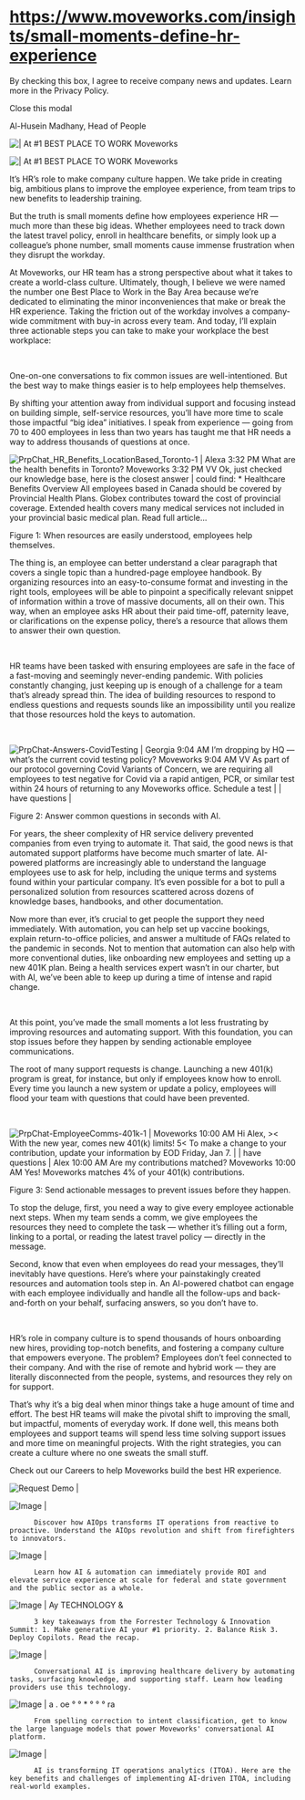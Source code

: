 # https://www.moveworks.com/insights/small-moments-define-hr-experience

By checking this box, I agree to receive company news and updates. Learn more in the Privacy Policy.







  Close this modal
  



Al-Husein Madhany, Head of People


![ | At #1 BEST PLACE TO WORK Moveworks](https://www.moveworks.com/hubfs/41-BLOG-MW-BestPlacesToWork-2.jpg)

![ | At #1 BEST PLACE TO WORK Moveworks](https://www.moveworks.com/hubfs/41-BLOG-MW-BestPlacesToWork-2.jpg)

It’s HR’s role to make company culture happen. We take pride in creating big, ambitious plans to improve the employee experience, from team trips to new benefits to leadership training.

But the truth is small moments define how employees experience HR — much more than these big ideas. Whether employees need to track down the latest travel policy, enroll in healthcare benefits, or simply look up a colleague’s phone number, small moments cause immense frustration when they disrupt the workday.

At Moveworks, our HR team has a strong perspective about what it takes to create a world-class culture. Ultimately, though, I believe we were named the number one Best Place to Work in the Bay Area because we’re dedicated to eliminating the minor inconveniences that make or break the HR experience. Taking the friction out of the workday involves a company-wide commitment with buy-in across every team. And today, I’ll explain three actionable steps you can take to make your workplace the best workplace:

 

One-on-one conversations to fix common issues are well-intentioned. But the best way to make things easier is to help employees help themselves. 

By shifting your attention away from individual support and focusing instead on building simple, self-service resources, you’ll have more time to scale those impactful “big idea” initiatives. I speak from experience — going from 70 to 400 employees in less than two years has taught me that HR needs a way to address thousands of questions at once.



![PrpChat_HR_Benefits_LocationBased_Toronto-1 | Alexa 3:32 PM What are the health benefits in Toronto? Moveworks 3:32 PM VV Ok, just checked our knowledge base, here is the closest answer | could find: * Healthcare Benefits Overview All employees based in Canada should be covered by Provincial Health Plans. Globex contributes toward the cost of provincial coverage. Extended health covers many medical services not included in your provincial basic medical plan. Read full article...](https://www.moveworks.com/hs-fs/hubfs/PrpChat_HR_Benefits_LocationBased_Toronto-1.png)

Figure 1: When resources are easily understood, employees help themselves.

The thing is, an employee can better understand a clear paragraph that covers a single topic than a hundred-page employee handbook. By organizing resources into an easy-to-consume format and investing in the right tools, employees will be able to pinpoint a specifically relevant snippet of information within a trove of massive documents, all on their own. This way, when an employee asks HR about their paid time-off, paternity leave, or clarifications on the expense policy, there’s a resource that allows them to answer their own question.

 

HR teams have been tasked with ensuring employees are safe in the face of a fast-moving and seemingly never-ending pandemic. With policies constantly changing, just keeping up is enough of a challenge for a team that’s already spread thin. The idea of building resources to respond to endless questions and requests sounds like an impossibility until you realize that those resources hold the keys to automation.

 



![PrpChat-Answers-CovidTesting | Georgia 9:04 AM I’m dropping by HQ — what’s the current covid testing policy? Moveworks 9:04 AM VV As part of our protocol governing Covid Variants of Concern, we are requiring all employees to test negative for Covid via a rapid antigen, PCR, or similar test within 24 hours of returning to any Moveworks office. Schedule a test | | have questions |](https://www.moveworks.com/hs-fs/hubfs/PrpChat-Answers-CovidTesting.png)

Figure 2: Answer common questions in seconds with AI.

For years, the sheer complexity of HR service delivery prevented companies from even trying to automate it. That said, the good news is that automated support platforms have become much smarter of late. AI-powered platforms are increasingly able to understand the language employees use to ask for help, including the unique terms and systems found within your particular company. It’s even possible for a bot to pull a personalized solution from resources scattered across dozens of knowledge bases, handbooks, and other documentation.

Now more than ever, it’s crucial to get people the support they need immediately. With automation, you can help set up vaccine bookings, explain return-to-office policies, and answer a multitude of FAQs related to the pandemic in seconds. Not to mention that automation can also help with more conventional duties, like onboarding new employees and setting up a new 401K plan. Being a health services expert wasn’t in our charter, but with AI, we’ve been able to keep up during a time of intense and rapid change.

 

At this point, you’ve made the small moments a lot less frustrating by improving resources and automating support. With this foundation, you can stop issues before they happen by sending actionable employee communications.

The root of many support requests is change. Launching a new 401(k) program is great, for instance, but only if employees know how to enroll. Every time you launch a new system or update a policy, employees will flood your team with questions that could have been prevented.

 



![PrpChat-EmployeeComms-401k-1 | Moveworks 10:00 AM Hi Alex, >< With the new year, comes new 401(k) limits! 5< To make a change to your contribution, update your information by EOD Friday, Jan 7. | | have questions | Alex 10:00 AM Are my contributions matched? Moveworks 10:00 AM Yes! Moveworks matches 4% of your 401(k) contributions.](https://www.moveworks.com/hs-fs/hubfs/PrpChat-EmployeeComms-401k-1.png)

Figure 3: Send actionable messages to prevent issues before they happen.

To stop the deluge, first, you need a way to give every employee actionable next steps. When my team sends a comm, we give employees the resources they need to complete the task — whether it’s filling out a form, linking to a portal, or reading the latest travel policy — directly in the message.

Second, know that even when employees do read your messages, they’ll inevitably have questions. Here’s where your painstakingly created resources and automation tools step in. An AI-powered chatbot can engage with each employee individually and handle all the follow-ups and back-and-forth on your behalf, surfacing answers, so you don’t have to.

 

HR’s role in company culture is to spend thousands of hours onboarding new hires, providing top-notch benefits, and fostering a company culture that empowers everyone. The problem? Employees don’t feel connected to their company. And with the rise of remote and hybrid work — they are literally disconnected from the people, systems, and resources they rely on for support. 

That’s why it’s a big deal when minor things take a huge amount of time and effort. The best HR teams will make the pivotal shift to improving the small, but impactful, moments of everyday work. If done well, this means both employees and support teams will spend less time solving support issues and more time on meaningful projects. With the right strategies, you can create a culture where no one sweats the small stuff.

Check out our Careers to help Moveworks build the best HR experience.

![Request Demo | ](https://no-cache.hubspot.com/cta/default/4204135/01fb8c68-5711-46f6-afd0-c984065bc3c4.png)

![Image | ](https://www.moveworks.com/hs-fs/hubfs/AIOps-featured-image.png)


          Discover how AIOps transforms IT operations from reactive to proactive. Understand the AIOps revolution and shift from firefighters to innovators.
        

![Image | ](https://www.moveworks.com/hs-fs/hubfs/Public-Sector-Convo-AI.png)


          Learn how AI & automation can immediately provide ROI and elevate service experience at scale for federal and state government and the public sector as a whole.
        

![Image | Ay TECHNOLOGY &](https://www.moveworks.com/hs-fs/hubfs/Forrester%20T%26I%20%281%29.png)


          3 key takeaways from the Forrester Technology & Innovation Summit: 1. Make generative AI your #1 priority. 2. Balance Risk 3. Deploy Copilots. Read the recap.
        

![Image | ](https://www.moveworks.com/hs-fs/hubfs/healthcare-test.png)


          Conversational AI is improving healthcare delivery by automating tasks, surfacing knowledge, and supporting staff. Learn how leading providers use this technology.
        

![Image | a . oe ° ° * ° ° ° ra](https://www.moveworks.com/hs-fs/hubfs/Moveworks_LLM_Feature.png)


          From spelling correction to intent classification, get to know the large language models that power Moveworks' conversational AI platform.
        

![Image | ](https://www.moveworks.com/hs-fs/hubfs/ITOA_feature.png)


          AI is transforming IT operations analytics (ITOA). Here are the key benefits and challenges of implementing AI-driven ITOA, including real-world examples.
        

